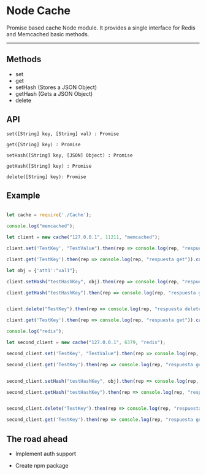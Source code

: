 Node Cache
===================


Promise based cache Node module. It provides a single interface for Redis and Memcached basic methods.

----------


Methods
-------------

 - set
 - get
 - setHash (Stores a JSON Object)
 - getHash (Gets a JSON Object)
 - delete

API
-------------

    set([String] key, [String] val) : Promise

    get([String] key) : Promise

    setHash([String] key, [JSON] Object) : Promise

    getHash([String] key) : Promise

    delete([String] key): Promise

Example
-------------

```javascript

let cache = require('./Cache');

console.log("memcached");

let client = new cache("127.0.0.1", 11211, "memcached");

client.set('TestKey', "TestValue").then(rep => console.log(rep, "respuesta set")).catch(err=>console.log(err, "error set"));

client.get('TestKey').then(rep => console.log(rep, "respuesta get")).catch(err=>console.log(err, "error get"));

let obj = {'att1':"val1"};

client.setHash("testHashKey", obj).then(rep => console.log(rep, "respuesta setHashet")).catch(err=>console.log(err, "error setHash"));

client.getHash("testHashKey").then(rep => console.log(rep, "respuesta getHashet")).catch(err=>console.log(err, "error getHash"));


client.delete("TestKey").then(rep => console.log(rep, "respuesta delete")).catch(err=>console.log(err, "error delete"));

client.get('TestKey').then(rep => console.log(rep, "respuesta get")).catch(err=>console.log(err, "error get"));

console.log("redis");

let second_client = new cache("127.0.0.1", 6379, "redis");

second_client.set('TestKey', "TestValue").then(rep => console.log(rep, "respuesta set")).catch(err=>console.log(err, "error set"));

second_client.get('TestKey').then(rep => console.log(rep, "respuesta get")).catch(err=>console.log(err, "error get"));


second_client.setHash("testHashKey", obj).then(rep => console.log(rep, "respuesta setHashet")).catch(err=>console.log(err, "error setHash"));

second_client.getHash("testHashKey").then(rep => console.log(rep, "respuesta getHashet")).catch(err=>console.log(err, "error getHash"));


second_client.delete("TestKey").then(rep => console.log(rep, "respuesta delete")).catch(err=>console.log(err, "error delete"));

second_client.get('TestKey').then(rep => console.log(rep, "respuesta get")).catch(err=>console.log(err, "error get"));

```



The road ahead
-------------

 - Implement auth support
 
 - Create npm package